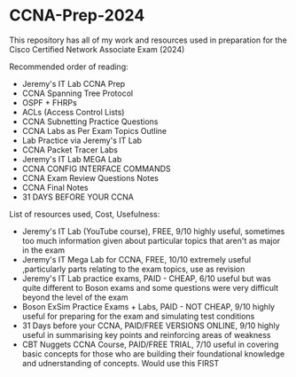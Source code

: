 # CCNA-Prep-2024
This repository has all of my work and resources used in preparation for the Cisco Certified Network Associate Exam (2024)

Recommended order of reading:
- Jeremy's IT Lab CCNA Prep
- CCNA Spanning Tree Protocol
- OSPF + FHRPs
- ACLs (Access Control Lists)
- CCNA Subnetting Practice Questions
- CCNA Labs as Per Exam Topics Outline
- Lab Practice via Jeremy's IT Lab
- CCNA Packet Tracer Labs
- Jeremy's IT Lab MEGA Lab
- CCNA CONFIG INTERFACE COMMANDS
- CCNA Exam Review Questions Notes
- CCNA Final Notes
- 31 DAYS BEFORE YOUR CCNA

List of resources used,                Cost,                                Usefulness:
- Jeremy's IT Lab (YouTube course),     FREE,                                   9/10 highly useful, sometimes too much information given about particular topics that aren't as major in the exam   
- Jeremy's IT Mega Lab for CCNA,        FREE,                                 10/10 extremely useful ,particularly parts relating to the exam topics, use as revision
- Jeremy's IT Lab practice exams,       PAID - CHEAP,                         6/10 useful but was quite different to Boson exams and some questions were very difficult beyond the level of the exam
- Boson ExSim Practice Exams + Labs,    PAID - NOT CHEAP,                     9/10 highly useful for preparing for the exam and simulating test conditions
- 31 Days before your CCNA,             PAID/FREE VERSIONS ONLINE,            9/10 highly useful in summarising key points and reinforcing areas of weakness
- CBT Nuggets CCNA Course,              PAID/FREE TRIAL,                      7/10 useful in covering basic concepts for those who are building their foundational knowledge and udnerstanding of                                                                                 concepts. Would use this FIRST
